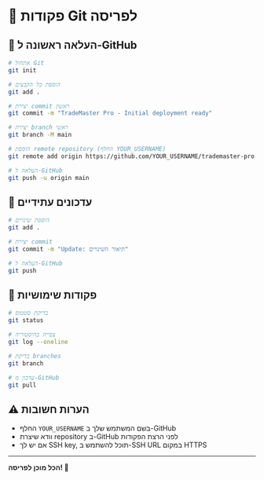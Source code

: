 # 📝 פקודות Git לפריסה

## 🚀 העלאה ראשונה ל-GitHub

```bash
# אתחול Git
git init

# הוספת כל הקבצים
git add .

# יצירת commit ראשון
git commit -m "TradeMaster Pro - Initial deployment ready"

# יצירת branch ראשי
git branch -M main

# הוספת remote repository (החלף YOUR_USERNAME)
git remote add origin https://github.com/YOUR_USERNAME/trademaster-pro.git

# העלאה ל-GitHub
git push -u origin main
```

## 🔄 עדכונים עתידיים

```bash
# הוספת שינויים
git add .

# יצירת commit
git commit -m "Update: תיאור השינויים"

# העלאה ל-GitHub
git push
```

## 🔧 פקודות שימושיות

```bash
# בדיקת סטטוס
git status

# צפייה בהיסטוריה
git log --oneline

# בדיקת branches
git branch

# עדכון מ-GitHub
git pull
```

## ⚠️ הערות חשובות

- החלף `YOUR_USERNAME` בשם המשתמש שלך ב-GitHub
- וודא שיצרת repository ב-GitHub לפני הרצת הפקודות
- אם יש לך SSH key, תוכל להשתמש ב-SSH URL במקום HTTPS

---

**הכל מוכן לפריסה! 🎯**
